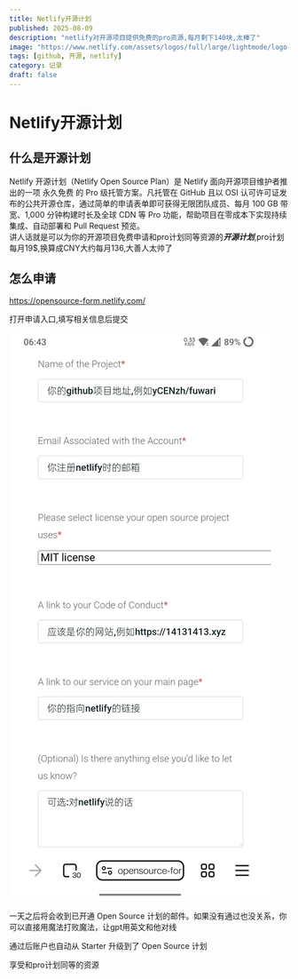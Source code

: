 ```yaml
---
title: Netlify开源计划
published: 2025-08-09
description: "netlify对开源项目提供免费的pro资源,每月剩下140块,太棒了"
image: "https://www.netlify.com/assets/logos/full/large/lightmode/logo-netlify-large-fullcolor-lightmode.svg"
tags: [github, 开源, netlify]
category: 记录
draft: false
---
```


# Netlify开源计划

## 什么是开源计划

Netlify 开源计划（Netlify Open Source Plan）是 Netlify 面向开源项目维护者推出的一项 永久免费 的 Pro 级托管方案。凡托管在 GitHub 且以 OSI 认可许可证发布的公共开源仓库，通过简单的申请表单即可获得无限团队成员、每月 100 GB 带宽、1,000 分钟构建时长及全球 CDN 等 Pro 功能，帮助项目在零成本下实现持续集成、自动部署和 Pull Request 预览。  
讲人话就是可以为你的开源项目免费申请和pro计划同等资源的***开源计划***,pro计划每月19$,换算成CNY大约每月136,大善人太帅了

## 怎么申请

<https://opensource-form.netlify.com/>

打开申请入口,填写相关信息后提交

![Netlify操作图片](./Netlify-OpenSource-Plan.webp)

一天之后将会收到已开通 Open Source 计划的邮件。如果没有通过也没关系，你可以直接用魔法打败魔法，让gpt用英文和他对线

通过后账户也自动从 Starter 升级到了 Open Source 计划

享受和pro计划同等的资源